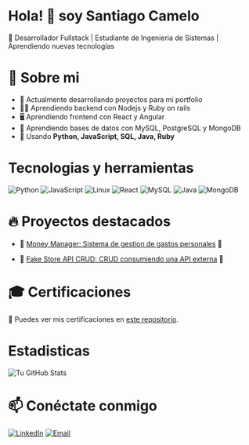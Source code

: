 # Hola! 👋 soy Santiago Camelo
🚀 Desarrollador Fullstack | Estudiante de Ingenieria de Sistemas | Aprendiendo nuevas tecnologías

# 🌱 Sobre mi
- 🔭 Actualmente desarrollando proyectos para mi portfolio
- 👨‍💻 Aprendiendo backend con Nodejs y Ruby on rails
- 🖥️ Aprendiendo frontend con React y Angular
- 💾 Aprendiendo bases de datos con MySQL, PostgreSQL y MongoDB
- 🎯 Usando **Python, JavaScript, SQL, Java, Ruby**


# Tecnologias y herramientas
![Python](https://img.shields.io/badge/Python-3776AB?style=for-the-badge&logo=python&logoColor=white)
![JavaScript](https://img.shields.io/badge/JavaScript-F7DF1E?style=for-the-badge&logo=javascript&logoColor=black)
![Linux](https://img.shields.io/badge/Linux-FCC624?style=for-the-badge&logo=linux&logoColor=black)
![React](https://img.shields.io/badge/React-20232A?style=for-the-badge&logo=react&logoColor=61DAFB)
![MySQL](https://img.shields.io/badge/MySQL-4479A1?style=for-the-badge&logo=mysql&logoColor=white)
![Java](https://img.shields.io/badge/Java-007396?style=for-the-badge&logo=java&logoColor=white)
![MongoDB](https://img.shields.io/badge/MongoDB-4EA94B?style=for-the-badge&logo=mongodb&logoColor=white)
 
# 🔥 Proyectos destacados
- 🚀 [Money Manager: Sistema de gestion de gastos personales](https://github.com/SantiagoCamelo234/MoneyManager) 💸

- 🚀 [Fake Store API CRUD: CRUD consumiendo una API externa](https://github.com/SantiagoCamelo234/fake-store-api-crud) 🏪


# 🎓 Certificaciones 
📜 Puedes ver mis certificaciones en [este repositorio](https://github.com/SantiagoCamelo234/Certificados).  
# Estadisticas
![Tu GitHub Stats](https://github-readme-stats.vercel.app/api?username=SantiagoCamelo234&show_icons=true&theme=dark)
# 📫 Conéctate conmigo
[![LinkedIn](https://img.shields.io/badge/LinkedIn-blue?style=for-the-badge&logo=linkedin)](https://www.linkedin.com/in/ilvar-camelo-8b7622284)
[![Email](https://img.shields.io/badge/Email-D14836?style=for-the-badge&logo=gmail&logoColor=white)](mailto:tucorreo@example.com)



